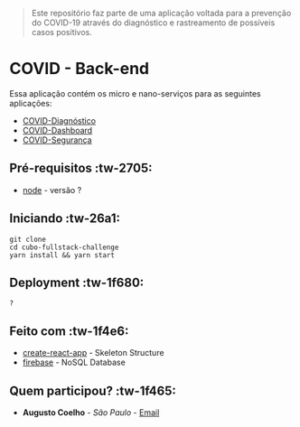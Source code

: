> Este repositório faz parte de uma aplicação voltada para a prevenção do COVID-19 através do diagnóstico e rastreamento de possíveis casos positivos.

# COVID - Back-end

Essa aplicação contém os micro e nano-serviços para as seguintes aplicações:

-  [COVID-Diagnóstico](https://) 
-  [COVID-Dashboard](https://) 
-  [COVID-Segurança](https://) 


## Pré-requisitos :tw-2705:

* [node](https://nodejs.org/en/) - versão ?

## Iniciando :tw-26a1:
    git clone 
    cd cubo-fullstack-challenge
    yarn install && yarn start

## Deployment :tw-1f680:

    ?

## Feito com :tw-1f4e6:

* [create-react-app](https://github.com/facebook/create-react-app) - Skeleton Structure
* [firebase](https://www.npmjs.com/package/firebase) - NoSQL Database

## Quem participou? :tw-1f465:

* **Augusto Coelho** - *São Paulo* - [Email](mailto:augustocoelhohenriques@gmail.com.br)